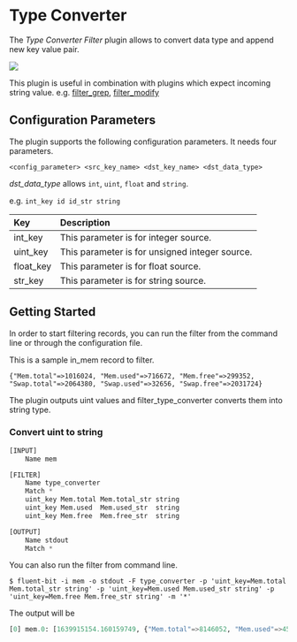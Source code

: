 # Type Converter

The _Type Converter Filter_ plugin allows to convert data type and append new key value pair.

<img referrerpolicy="no-referrer-when-downgrade" src="https://static.scarf.sh/a.png?x-pxid=8984f540-d95a-462b-8a08-09f72f5fab63" />

This plugin is useful in combination with plugins which expect incoming string value.
e.g. [filter_grep](grep.md), [filter_modify](modify.md)

## Configuration Parameters

The plugin supports the following configuration parameters. It needs four parameters.

`<config_parameter> <src_key_name> <dst_key_name> <dst_data_type>`

_dst_data_type_ allows `int`, `uint`, `float` and `string`.

e.g. `int_key id id_str string`


| Key | Description |
| :--- | :--- |
| int_key  | This parameter is for integer source.|
| uint_key | This parameter is for unsigned integer source.|
| float_key| This parameter is for float source.|
| str_key | This parameter is for string source.|

## Getting Started

In order to start filtering records, you can run the filter from the command line or through the configuration file.

This is a sample in\_mem record to filter. 

```text
{"Mem.total"=>1016024, "Mem.used"=>716672, "Mem.free"=>299352, "Swap.total"=>2064380, "Swap.used"=>32656, "Swap.free"=>2031724}
```

The plugin outputs uint values and filter_type_converter converts them into string type.

### Convert uint to string

```python
[INPUT]
    Name mem

[FILTER]
    Name type_converter
    Match *
    uint_key Mem.total Mem.total_str string
    uint_key Mem.used  Mem.used_str  string
    uint_key Mem.free  Mem.free_str  string

[OUTPUT]
    Name stdout
    Match *
```

You can also run the filter from command line.

```text
$ fluent-bit -i mem -o stdout -F type_converter -p 'uint_key=Mem.total Mem.total_str string' -p 'uint_key=Mem.used Mem.used_str string' -p 'uint_key=Mem.free Mem.free_str string' -m '*'
```

The output will be

```python
[0] mem.0: [1639915154.160159749, {"Mem.total"=>8146052, "Mem.used"=>4513564, "Mem.free"=>3632488, "Swap.total"=>1918356, "Swap.used"=>0, "Swap.free"=>1918356, "Mem.total_str"=>"8146052", "Mem.used_str"=>"4513564", "Mem.free_str"=>"3632488"}]
```
